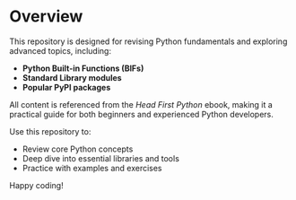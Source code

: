 # Overview

This repository is designed for revising Python fundamentals and exploring advanced topics, including:

- **Python Built-in Functions (BIFs)**
- **Standard Library modules**
- **Popular PyPI packages**

All content is referenced from the *Head First Python* ebook, making it a practical guide for both beginners and experienced Python developers.

Use this repository to:
- Review core Python concepts
- Deep dive into essential libraries and tools
- Practice with examples and exercises

Happy coding!